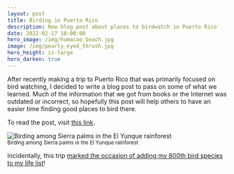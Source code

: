 ```yaml
---
layout: post
title: Birding in Puerto Rico
description: New blog post about places to birdwatch in Puerto Rico
date: 2022-02-17 18:00:00
hero_image: /img/humacao_beach.jpg
image: /img/pearly_eyed_thrush.jpg
hero_height: is-large
hero_darken: true
---
```


After recently making a trip to Puerto Rico that was primarily focused on bird watching, I decided to write a blog post to pass on some of what we learned. Much of the information that we got from books or the Internet was outdated or incorrect, so hopefully this post will help others to have an easier time finding good places to bird there.

To read the post, visit [this link](http://baskauf.blogspot.com/2022/03/birding-in-puerto-rico.html).

![Birding among Sierra palms in the El Yunque rainforest](../../../..//img/el_yunque.jpg)<br/>
<small>Birding among Sierra palms in the El Yunque rainforest</small>

Incidentally, this trip [marked the occasion of adding my 800th bird species to my life list](https://www.instagram.com/p/CbGurEFs5WM/)! 
